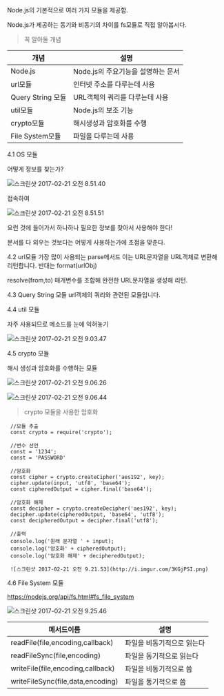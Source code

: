 
Node.js의 기본적으로 여러 가지 모듈을 제공함.

Node.js가 제공하는 동기와 비동기의 차이를 fs모듈로 직접 알아봅시다.

 > 꼭 알아둘 개념

 개념 | 설명
 --- | ---
 Node.js | Node.js의 주요기능을 설명하는 문서
 url모듈 | 인터넷 주소를 다루는데 사용
 Query String 모듈 | URL객체의 쿼리를 다루는데 사용
 util모듈 | Node.js의 보조 기능
 crypto모듈 | 해시생성과 암호화를 수행
 File System모듈 | 파일을 다루는데 사용

 4.1 OS 모듈

 어떻게 정보를 찾는가?

 ![스크린샷 2017-02-21 오전 8.51.40](http://i.imgur.com/KPIY6wn.png)


접속하여

![스크린샷 2017-02-21 오전 8.51.51](http://i.imgur.com/re79jAg.png)

요런 것에 들어가서 하나하나 필요한 정보를 찾아서 사용해야 한다!

문서를 다 외우는 것보다는 어떻게 사용하는가에 초점을 맞춘다.


 4.2 url모듈
 가장 많이 사용되는 parse메서드 이는 URL문자열을 URL객체로 변환해 리턴합니다.
 반대는 format(urlObj)

 resolve(from,to) 매개변수를 조합해 완전한 URL문자열을 생성해 리턴.

 4.3 Query String 모듈
url객체의 쿼리와 관련된 모듈입니다.


 4.4 util 모듈

자주 사용되므로 메소드를 눈에 익혀놓기

 ![스크린샷 2017-02-21 오전 9.03.47](http://i.imgur.com/1QgmwdJ.png)

 4.5 crypto 모듈

 해시 생성과 암호화를 수행하는 모듈

![스크린샷 2017-02-21 오전 9.06.26](http://i.imgur.com/2kllWrB.png)

![스크린샷 2017-02-21 오전 9.06.44](http://i.imgur.com/3vGTxGN.png)


 >crypto 모듈을 사용한 암호화

     //모듈 추출
     const crypto = require('crypto');

     //변수 선언
     const = '1234';
     const = 'PASSWORD'

     //암호화
     const cipher = crypto.createCipher('aes192', key);
     cipher.update(input, 'utf8', 'base64');
     const cipheredOutput = cipher.final('base64');

     //암호화 해제
     const decipher = crypto.createDecipher('aes192', key);
     decipher.update(cipheredOutput, 'base64', 'utf8');
     const decipheredOutput = decipher.final('utf8');

     //출력
     console.log('원래 문자열 ' + input);
     console.log('암호화' + cipheredOutput);
     console.log('암호화 해제' + decipheredOutput);

     ![스크린샷 2017-02-21 오전 9.21.53](http://i.imgur.com/3KGjPSI.png)

 4.6 File System 모듈

 https://nodejs.org/api/fs.html#fs_file_system

 ![스크린샷 2017-02-21 오전 9.25.46](http://i.imgur.com/5ANLcHj.png)


 메서드이름 | 설명
 ---|----
 readFile(file,encoding,callback) | 파일을 비동기적으로 읽는다
 readFileSync(file,encoding) | 파일을 동기적으로 읽는다
 writeFile(file,encoding,callback) | 파일을 비동기적으로 씀
 writeFileSync(file,data,encoding) | 파일을 동기적으로 씀

 
